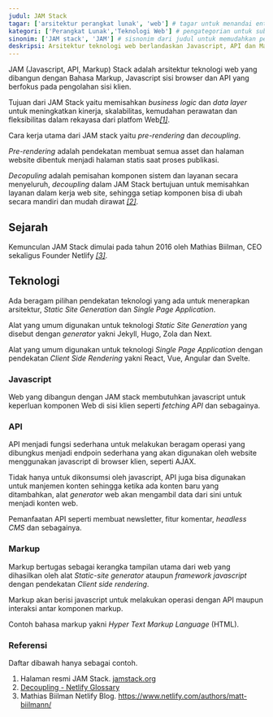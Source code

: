 ```yaml
---
judul: JAM Stack
tagar: ['arsitektur perangkat lunak', 'web'] # tagar untuk menandai entri ensiklopedia sejenis
kategori: ['Perangkat Lunak','Teknologi Web'] # pengategorian untuk sub bidang keilmuan tertentu.
sinonim: ['JAM stack', 'JAM'] # sisnonim dari judul untuk memudahkan pencarian
deskripsi: Arsitektur teknologi web berlandaskan Javascript, API dan Markup.
---
```


JAM (Javascript, API, Markup) Stack  adalah arsitektur teknologi web yang dibangun dengan Bahasa Markup, Javascript sisi browser dan API yang berfokus pada pengolahan sisi klien.

Tujuan dari JAM Stack yaitu memisahkan _business logic_ dan _data layer_ untuk meningkatkan kinerja, skalabilitas, kemudahan perawatan dan fleksibilitas dalam rekayasa dari platfom Web<cite>[\[1\]](#JAMORG)</cite>.

Cara kerja utama dari JAM stack yaitu _pre-rendering_ dan _decoupling_. 

_Pre-rendering_ adalah pendekatan membuat semua asset dan halaman website dibentuk menjadi halaman statis saat proses publikasi.

_Decopuling_ adalah pemisahan komponen sistem dan layanan secara menyeluruh, _decoupling_ dalam JAM Stack bertujuan untuk memisahkan layanan dalam kerja web site, sehingga setiap komponen bisa di ubah secara mandiri dan mudah dirawat <cite>[\[2\]](#JAMRES)</cite>.


## Sejarah

Kemunculan JAM Stack dimulai pada tahun 2016 oleh Mathias Biilman, CEO sekaligus Founder Netlify <cite>[\[3\]](#BIINET)</cite>.

## Teknologi

Ada beragam pilihan pendekatan teknologi yang ada untuk menerapkan arsitektur, _Static Site Generation_ dan _Single Page Application_.

Alat yang umum digunakan untuk teknologi _Static Site Generation_ yang disebut dengan _generator_ yakni Jekyll, Hugo, Zola dan Next.

Alat yang umum digunakan untuk teknologi _Single Page Application_ dengan pendekatan _Client Side Rendering_ yakni React, Vue, Angular dan Svelte.

### Javascript

Web yang dibangun dengan JAM stack membutuhkan javascript untuk keperluan komponen Web di sisi klien seperti _fetching API_ dan sebagainya.

### API

API menjadi fungsi sederhana untuk melakukan beragam operasi yang dibungkus menjadi endpoin sederhana yang akan digunakan oleh website menggunakan javascript di browser klien, seperti AJAX. 

Tidak hanya untuk dikonsumsi oleh javascript, API juga bisa digunakan untuk manjemen konten sehingga 
ketika ada konten baru yang ditambahkan, alat _generator_ web akan mengambil data dari sini untuk menjadi konten web.

Pemanfaatan API seperti membuat newsletter, fitur komentar, _headless CMS_ dan sebagainya.

### Markup 

Markup bertugas sebagai kerangka tampilan utama dari web yang dihasilkan oleh alat _Static-site generator_ ataupun _framework javascript_ dengan pendekatan _Client side rendering_.

Markup akan berisi javascript untuk melakukan operasi dengan API maupun interaksi antar komponen markup. 

Contoh bahasa markup yakni _Hyper Text Markup Language_ (HTML).

### Referensi

Daftar dibawah hanya sebagai contoh.

<ol>
    <li id="JAMORG">
        Halaman resmi JAM Stack. <a href="https://jamstack.org">jamstack.org</a>
    </li>
    <li id="JAMRES">
        <a href="https://jamstack.org/glossary/decoupling/">Decoupling - Netlify Glossary </a>
    </li>
    <li id="BIINET">
        Mathias Biilman Netlify Blog. <a href="https://www.netlify.com/authors/matt-biilmann/">https://www.netlify.com/authors/matt-biilmann/</a>
    </li>
</ol>